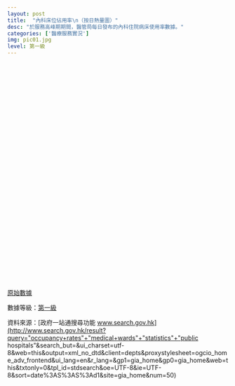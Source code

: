 ```yaml
---
layout: post
title:  "內科床位佔用率\n（按日熱量圖）"
desc: "於服務高峰期期間，醫管局每日發布的內科住院病床使用率數據。"
categories: ['醫療服務實況']
img: pic01.jpg
level: 第一級
---
```

<script src="{{ "/assets/plugins/chart-js/chart-heatmap.js" | relative_url }}"></script>

<div style="height: 500px; width: 100%; overflow-x: scroll;">
  <canvas id="container" style="min-width: {{ site.data.MEDOCCUPANCY | size | minus: 1 | times: 20 | plus: 150 }}px; max-height: 440px; margin: 0 auto"></canvas>
</div>


[原始數據](https://docs.google.com/spreadsheets/d/e/2PACX-1vRpbqc-2MwM-s9JtgXKFbfNmNOaTkve2rPmUxZvMoiJdYTJENStLX1W6i47mb-RURj3Or2oXRjPLhgD/pubhtml?gid=0&amp;single=true&amp;widget=true&amp;headers=false)

數據等級：[第一級](/faq/#datalevel)

資料來源：[政府一站通搜尋功能 www.search.gov.hk](http://www.search.gov.hk/result?query="occupancy+rates"+"medical+wards"+"statistics"+"public hospitals"&search_but=&ui_charset=utf-8&web=this&output=xml_no_dtd&client=depts&proxystylesheet=ogcio_home_adv_frontend&ui_lang=en&r_lang=&gp1=gia_home&gp0=gia_home&web=this&txtonly=0&tpl_id=stdsearch&oe=UTF-8&ie=UTF-8&sort=date%3AS%3AS%3Ad1&site=gia_home&num=50)
  
<script>
require(['chart-heatmap'], function(chart) { 
  function ctx(elementId){
    return document.getElementById(elementId).getContext('2d');
  }

  // completely arbitrary data
  var data = {{ site.data.MEDOCCUPANCY | jsonify }};
  var matrixData = {
    labels: [],
    datasets: []
  };
  
  for (var i in data){
    if (i == 0){
      var labels = data[i];
      labels.splice(0,1);
      for (var j in labels)
        matrixData.datasets[j] = {
          label: labels[j],
          data: []
        };
    }else{
      var index = data.length-i;
      matrixData.labels.push(data[index][0]);
      for (var j in data[i]){
        if (j==0)
          continue;
        matrixData.datasets[j-1].data[i-1] = parseInt(data[index][j].match(/([0-9]*)/g)[0]);
        if (!matrixData.datasets[j-1].data[i-1])
          matrixData.datasets[j-1].data[i-1] = 0;
      }
    }
      if (i > 60) // too many entries already
        break;  //abort
  }
  console.log(matrixData);

  var sampleChart = new Chart(ctx('container')).HeatMap(matrixData, {
    responsive: false,
    labelScale: 0.6,
    rounded: true,
    colors: [ "rgba(220,220,220,0.9)", "rgba(216,11,39,0.1)", "rgba(216,11,39,0.9)"],
    labelFontColor: "rgba(250,250,250,1.0)",
    options: {
      scales: {
        xAxes:[{ position: 'top' }]
      }
    }    
  });
});
</script>
